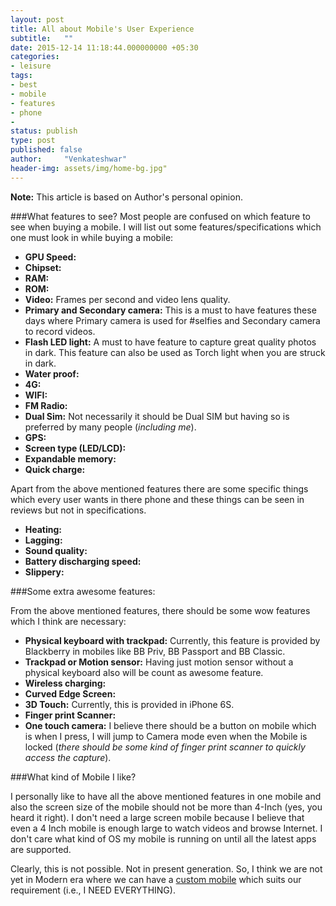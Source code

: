 ```yaml
---
layout: post
title: All about Mobile's User Experience
subtitle:   ""
date: 2015-12-14 11:18:44.000000000 +05:30
categories:
- leisure
tags:
- best
- mobile
- features
- phone
- 
status: publish
type: post
published: false
author:     "Venkateshwar"
header-img: assets/img/home-bg.jpg"
---
```

**Note:** This article is based on Author's personal opinion.

###What features to see?
Most people are confused on which feature to see when buying a mobile. I will list out some features/specifications which one must look in while buying a mobile:

- **GPU Speed:**
- **Chipset:**
- **RAM:**
- **ROM:**
- **Video:** Frames per second and video lens quality.
- **Primary and Secondary camera:** This is a must to have features these days where Primary camera is used for #selfies and Secondary camera to record videos.
- **Flash LED light:** A must to have feature to capture great quality photos in dark. This feature can also be used as Torch light when you are struck in dark.
- **Water proof:**
- **4G:**
- **WIFI:**
- **FM Radio:**
- **Dual Sim:** Not necessarily it should be Dual SIM but having so is preferred by many people (_including me_).
- **GPS:**
- **Screen type (LED/LCD):**
- **Expandable memory:**
- **Quick charge:**

Apart from the above mentioned features there are some specific things which every user wants in there phone and these things can be seen in reviews but not in specifications. 

- **Heating:**
- **Lagging:**
- **Sound quality:**
- **Battery discharging speed:**
- **Slippery:**

###Some extra awesome features:

From the above mentioned features, there should be some wow features which I think are necessary:

- **Physical keyboard with trackpad:** Currently, this feature is provided by Blackberry in mobiles like BB Priv, BB Passport and BB Classic.
- **Trackpad or Motion sensor:** Having just motion sensor without a physical keyboard also will be count as awesome feature. 
- **Wireless charging:**
- **Curved Edge Screen:**
- **3D Touch:** Currently, this is provided in iPhone 6S.
- **Finger print Scanner:**
- **One touch camera:** I believe there should be a button on mobile which is when I press, I will jump to Camera mode even when the Mobile is locked (_there should be some kind of finger print scanner to quickly access the capture_).

###What kind of Mobile I like?

I personally like to have all the above mentioned features in one mobile and also the screen size of the mobile should not be more than 4-Inch (yes, you heard it right). I don't need a large screen mobile because I believe that even a 4 Inch mobile is enough large to watch videos and browse Internet. I don't care what kind of OS my mobile is running on until all the latest apps are supported.

Clearly, this is not possible. Not in present generation. So, I think we are not yet in Modern era where we can have a [custom mobile](https://en.wikipedia.org/wiki/Project_Ara) which suits our requirement (i.e., I NEED EVERYTHING).